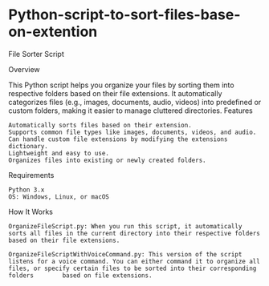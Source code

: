 # Python-script-to-sort-files-base-on-extention
File Sorter Script

Overview

This Python script helps you organize your files by sorting them into respective folders based on their file extensions. It automatically categorizes files (e.g., images, documents, audio, videos) into predefined or custom folders, making it easier to manage cluttered directories.
Features

    Automatically sorts files based on their extension.
    Supports common file types like images, documents, videos, and audio.
    Can handle custom file extensions by modifying the extensions dictionary.
    Lightweight and easy to use.
    Organizes files into existing or newly created folders.

Requirements

    Python 3.x
    OS: Windows, Linux, or macOS

How It Works

    OrganizeFileScript.py: When you run this script, it automatically sorts all files in the current directory into their respective folders based on their file extensions.

    OrganizeFileScriptWithVoiceCommand.py: This version of the script listens for a voice command. You can either command it to organize all files, or specify certain files to be sorted into their corresponding folders        based on file extensions.
